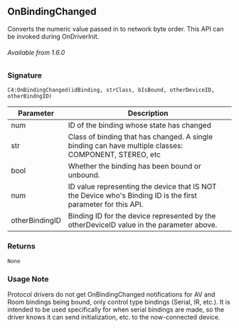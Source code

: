 ## OnBindingChanged

Converts the numeric value passed in to network byte order. This API can be invoked during OnDriverInit.


###### Available from 1.6.0


### Signature

`C4:OnBindingChanged(idBinding, strClass, bIsBound, otherDeviceID, otherBindngID) `


| Parameter | Description |
| --- | --- |
| num | ID of the binding whose state has changed |
| str | Class of binding that has changed. A single binding can have multiple classes: COMPONENT, STEREO, etc |
| bool | Whether the binding has been bound or unbound. |
| num | ID value representing the device that IS NOT the Device who's Binding ID is the first parameter for this API. |
| otherBindingID | Binding ID  for the device represented by the otherDeviceID value in the parameter above. |


### Returns

`None`


### Usage Note

Protocol drivers do not get OnBindingChanged notifications for AV and Room bindings being bound, only  control type bindings (Serial, IR, etc.). It is intended to be used specifically for when serial bindings are made, so the driver knows it can send initialization, etc. to the now-connected device.
